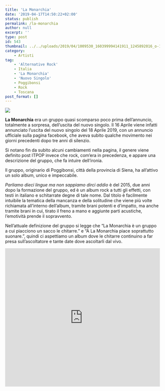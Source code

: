 ```yaml
---
title: 'La Monarchia'
date: '2019-04-17T14:50:22+02:00'
status: publish
permalink: /la-monarchia
author: null
excerpt: ''
type: post
id: 543
thumbnail: ../../uploads/2019/04/1009530_160399994141911_1245892016_o-150x150.jpg
category:
    - Artisti
tag:
    - 'Alternative Rock'
    - Italia
    - 'La Monarchia'
    - 'Nuovo Singolo'
    - Poggibonsi
    - Rock
    - Toscana
post_format: []
---
```

![](../../uploads/2019/04/1009530_160399994141911_1245892016_o.jpg)

**La Monarchia** era un gruppo quasi scomparso poco prima dell’annuncio, totalmente a sorpresa, dell’uscita del nuovo singolo. Il 16 Aprile viene infatti annunciato l’uscita del nuovo singolo del 18 Aprile 2019, con un annuncio ufficiale sulla pagina facebook, che aveva subito qualche movimento nei giorni precedenti dopo tre anni di silenzio.

Si notano fin da subito alcuni cambiamenti nella pagina, il genere viene definito post ITPOP invece che rock, com’era in precedenza, e appare una descrizione del gruppo, che fa intuire dell’ironia.

Il gruppo, originario di Poggibonsi, città della provincia di Siena, ha all’attivo un solo album, unico e impeccabile.

*Parliamo dieci lingue ma non sappiamo dirci addio* è del 2015, due anni dopo la formazione del gruppo, ed è un album rock a tutti gli effetti, con testi in italiano e schitarrate degne di tale nome. Dal titolo è facilmente intuibile la tematica della mancanza e della solitudine che viene più volte richiamata all’interno dell’album, tramite brani potenti e d’impatto, ma anche tramite brani in cui, tirato il freno a mano e aggiunte parti acustiche, l’emotività prende il sopravvento.

Nell’attuale definizione del gruppo si legge che “La Monarchia è un gruppo a cui piacciono un sacco le chitarre.” e “A La Monarchia piace soprattutto suonare.”, quindi ci aspettiamo un album dove le chitarre continuino a far presa sull’ascoltatore e tante date dove ascoltarli dal vivo.

<iframe frameborder="no" height="450" scrolling="no" src="http://w.soundcloud.com/player/?url=http%3A//api.soundcloud.com/playlists/756127335&color=%23000000&auto_play=false&hide_related=false&show_comments=true&show_user=true&show_reposts=false&show_teaser=true&visual=true" width="100%"></iframe>